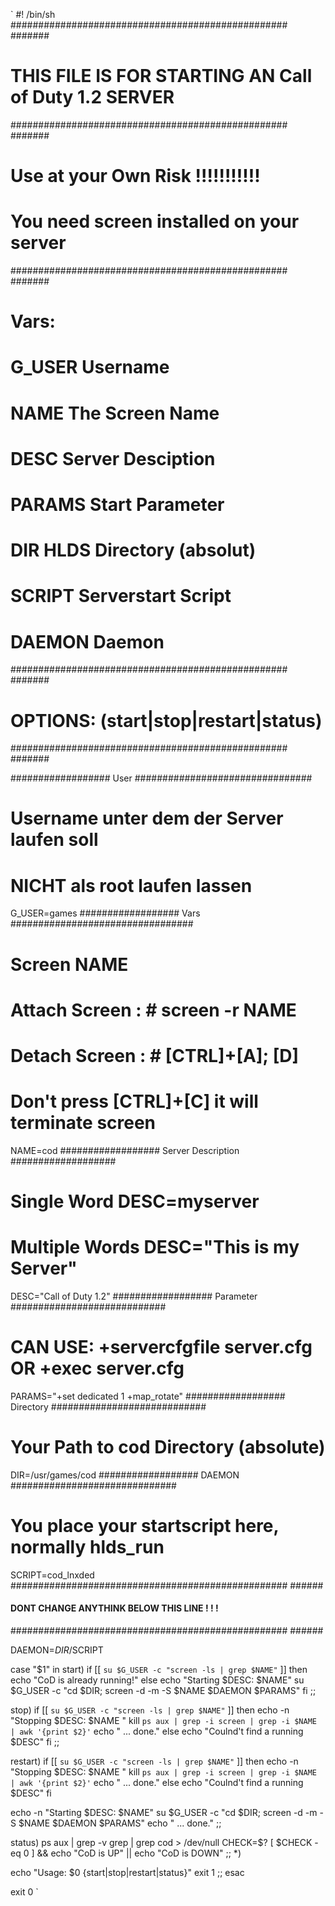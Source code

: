 `
#! /bin/sh
################################################## #######
# THIS FILE IS FOR STARTING AN Call of Duty 1.2 SERVER #
################################################## #######
# Use at your Own Risk !!!!!!!!!!! #
# You need screen installed on your server #
################################################## #######
# Vars: #
# G_USER Username #
# NAME The Screen Name #
# DESC Server Desciption #
# PARAMS Start Parameter #
# DIR HLDS Directory (absolut) #
# SCRIPT Serverstart Script #
# DAEMON Daemon #
################################################## #######
# OPTIONS: (start|stop|restart|status) #
################################################## #######

################## User ################################
# Username unter dem der Server laufen soll
# NICHT als root laufen lassen
G_USER=games
################## Vars #################################
# Screen NAME
# Attach Screen : # screen -r NAME
# Detach Screen : # [CTRL]+[A]; [D]
# Don't press [CTRL]+[C] it will terminate screen
NAME=cod
################## Server Description ###################
# Single Word DESC=myserver
# Multiple Words DESC="This is my Server"
DESC="Call of Duty 1.2"
################## Parameter ############################
# CAN USE: +servercfgfile server.cfg OR +exec server.cfg
PARAMS="+set dedicated 1 +map_rotate"
################## Directory ############################
# Your Path to cod Directory (absolute)
DIR=/usr/games/cod
################## DAEMON ##############################
# You place your startscript here, normally hlds_run
SCRIPT=cod_lnxded
################################################## ######
#### DONT CHANGE ANYTHINK BELOW THIS LINE ! ! ! ####
################################################## ######

DAEMON=$DIR/$SCRIPT

case "$1" in
start)
if [[ `su $G_USER -c "screen -ls | grep $NAME"` ]]
then
echo "CoD is already running!"
else
echo "Starting $DESC: $NAME"
su $G_USER -c "cd $DIR; screen -d -m -S $NAME $DAEMON $PARAMS"
fi
;;

stop)
if [[ `su $G_USER -c "screen -ls | grep $NAME"` ]]
then
echo -n "Stopping $DESC: $NAME "
kill `ps aux | grep -i screen | grep -i $NAME | awk '{print $2}'`
echo " ... done."
else
echo "Coulnd't find a running $DESC"
fi
;;

restart)
if [[ `su $G_USER -c "screen -ls | grep $NAME"` ]]
then
echo -n "Stopping $DESC: $NAME "
kill `ps aux | grep -i screen | grep -i $NAME | awk '{print $2}'`
echo " ... done."
else
echo "Coulnd't find a running $DESC"
fi

echo -n "Starting $DESC: $NAME"
su $G_USER -c "cd $DIR; screen -d -m -S $NAME $DAEMON $PARAMS"
echo " ... done."
;;

status)
ps aux | grep -v grep | grep cod > /dev/null
CHECK=$?
[ $CHECK -eq 0 ] && echo "CoD is UP" || echo "CoD is DOWN"
;;
*)

echo "Usage: $0 {start|stop|restart|status}"
exit 1
;;
esac

exit 0
`